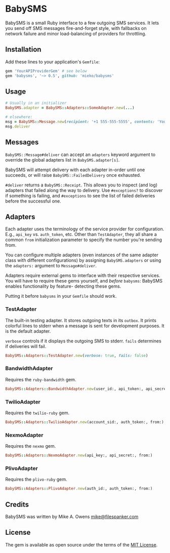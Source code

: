 # BabySMS

BabySMS is a small Ruby interface to a few outgoing SMS services.  It lets you send off SMS
messages fire-and-forget style, with fallbacks on network failure and minor load-balancing
of providers for throttling.


## Installation

Add these lines to your application's `Gemfile`:

```ruby
gem 'YourAPIProviderGem' # see below
gem 'babysms', '~> 0.5', github: 'mieko/babysms'
```

## Usage

```ruby
# Usually in an initializer
BabySMS.adapter = BabySMS::Adapters::SomeAdapter.new(...)

# elsewhere:
msg = BabySMS::Message.new(recipient: '+1 555-555-5555', contents: 'Your Message')
msg.deliver
```


## Messages

`BabySMS::Message#deliver` can accept an `adapters` keyword argument to override the global
adapters list in `BabySMS.adapter[s]`.

BabySMS will attempt delivery with each adapter in-order until one succeeds, or will raise
`BabySMS::FailedDelivery` once exhausted.

`#deliver` returns a `BabySMS::Receipt`.  This allows you to inspect (and log) adapters that failed
along the way to delivery.  Use `#exceptions?` to discover if something is
failing, and `#exceptions` to see the list of failed deliveries before the successful one.


## Adapters

Each adapter uses the terminology of the service provider for configuration.  E.g., `api_key`
vs. `auth_token`, etc.  Other than `TestAdapter`, they all share a common `from` initialization
parameter to specify the number you're sending from.

You can configure multiple adapters (even instances of the same adapter class with different
configurations) by assigning `BabySMS.adapters` or using the `adapters:` argument to
`Message#deliver`.

Adapters require external gems to interface with their respective services.  You will have to
require these gems yourself, and *before* `babysms`: BabySMS enables functionality by feature-
detecting these gems.  

Putting it before `babysms` in your `Gemfile` should work.


### TestAdapter

The built-in testing adapter.  It stores outgoing texts in its `outbox`.  It prints colorful lines
to stderr when a message is sent for development purposes.  It is the default adapter.

`verbose` controls if it displays the outgoing SMS to stderr.  `fails` determines if deliveries
will fail.

```ruby
BabySMS::Adapters::TestAdapter.new(verbose: true, fails: false)
```


### BandwidthAdapter

Requires the `ruby-bandwidth` gem.

```ruby
BabySMS::Adapters::BandwidthAdapter.new(user_id:, api_token:, api_secret:, from:)
```


### TwilioAdapter

Requires the `twilio-ruby` gem.

```ruby
BabySMS::Adapters::TwilioAdapter.new(account_sid:, auth_token:, from:)
```


### NexmoAdapter

Requires the `nexmo` gem.

```ruby
BabySMS::Adapters::NexmoAdapter.new(api_key:, api_secret:, from:)
```


### PlivoAdapter

Requires the `plivo-ruby` gem.

```ruby
BabySMS::Adapters::PlivoAdapter.new(auth_id:, auth_token:, from:)
```

## Credits

BabySMS was written by Mike A. Owens <mike@filespanker.com>

## License

The gem is available as open source under the terms of the
[MIT License](https://opensource.org/licenses/MIT).
